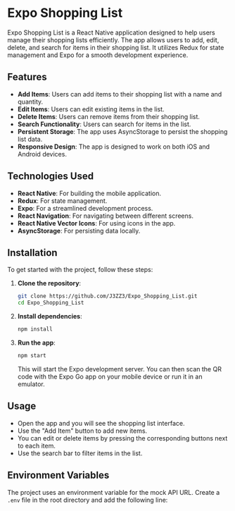 # Expo Shopping List

Expo Shopping List is a React Native application designed to help users manage their shopping lists efficiently. The app allows users to add, edit, delete, and search for items in their shopping list. It utilizes Redux for state management and Expo for a smooth development experience.

## Features

- **Add Items**: Users can add items to their shopping list with a name and quantity.
- **Edit Items**: Users can edit existing items in the list.
- **Delete Items**: Users can remove items from their shopping list.
- **Search Functionality**: Users can search for items in the list.
- **Persistent Storage**: The app uses AsyncStorage to persist the shopping list data.
- **Responsive Design**: The app is designed to work on both iOS and Android devices.

## Technologies Used

- **React Native**: For building the mobile application.
- **Redux**: For state management.
- **Expo**: For a streamlined development process.
- **React Navigation**: For navigating between different screens.
- **React Native Vector Icons**: For using icons in the app.
- **AsyncStorage**: For persisting data locally.

## Installation

To get started with the project, follow these steps:

1. **Clone the repository**:
   ```bash
   git clone https://github.com/J3ZZ3/Expo_Shopping_List.git
   cd Expo_Shopping_List
   ```

2. **Install dependencies**:
   ```bash
   npm install
   ```

3. **Run the app**:
   ```bash
   npm start
   ```

   This will start the Expo development server. You can then scan the QR code with the Expo Go app on your mobile device or run it in an emulator.

## Usage

- Open the app and you will see the shopping list interface.
- Use the "Add Item" button to add new items.
- You can edit or delete items by pressing the corresponding buttons next to each item.
- Use the search bar to filter items in the list.

## Environment Variables

The project uses an environment variable for the mock API URL. Create a `.env` file in the root directory and add the following line:
